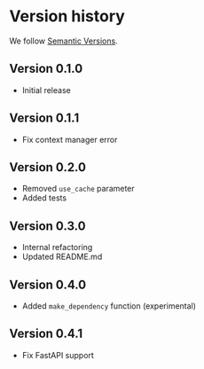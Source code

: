 # Version history

We follow [Semantic Versions](https://semver.org/).


## Version 0.1.0

- Initial release

## Version 0.1.1

- Fix context manager error

## Version 0.2.0

- Removed `use_cache` parameter
- Added tests

## Version 0.3.0

- Internal refactoring
- Updated README.md

## Version 0.4.0

- Added `make_dependency` function (experimental)

## Version 0.4.1

- Fix FastAPI support
